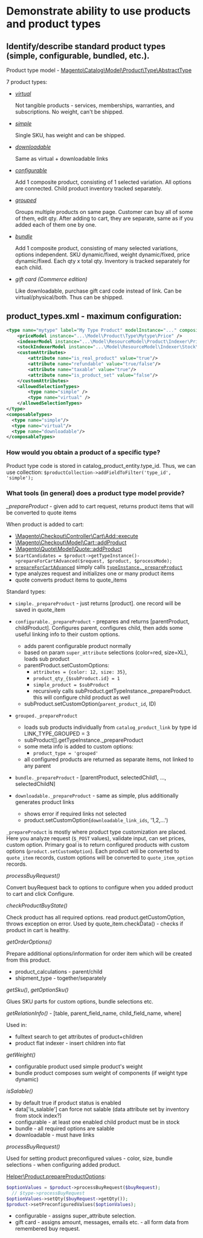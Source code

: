 # Demonstrate ability to use products and product types

## Identify/describe standard product types (simple, configurable, bundled, etc.).

Product type model - [Magento\Catalog\Model\Product\Type\AbstractType](https://github.com/magento/magento2/blob/2.4-develop/app/code/Magento/Catalog/Model/Product/Type/AbstractType.php)

7 product types:

- [*virtual*](https://github.com/magento/magento2/blob/2.4-develop/app/code/Magento/Catalog/Model/Product/Type/Virtual.php)

    Not tangible products - services, memberships, warranties, and subscriptions. No weight, can't be shipped.

- [*simple*](https://github.com/magento/magento2/blob/2.4-develop/app/code/Magento/Catalog/Model/Product/Type/Simple.php)

    Single SKU, has weight and can be shipped.
    
- [*downloadable*](https://github.com/magento/magento2/blob/2.4-develop/app/code/Magento/Downloadable/Model/Product/Type.php)

    Same as virtual + downloadable links
    
- [*configurable*](https://github.com/magento/magento2/blob/2.4-develop/app/code/Magento/ConfigurableProduct/Model/Product/Type/Configurable.php)

    Add 1 composite product, consisting of 1 selected variation. All options are connected.
    Child product inventory tracked separately.
    
- [*grouped*](https://github.com/magento/magento2/blob/2.4-develop/app/code/Magento/GroupedProduct/Model/Product/Type/Grouped.php)

    Groups multiple products on same page. Customer can buy all of some of them, edit qty.
    After adding to cart, they are separate, same as if you added each of them one by one.

- [*bundle*](https://github.com/magento/magento2/blob/2.4-develop/app/code/Magento/Bundle/Model/Product/Type.php)

    Add 1 composite product, consisting of many selected variations, options independent.
    SKU dynamic/fixed, weight dynamic/fixed, price dynamic/fixed. Each qty x total qty.
    Inventory is tracked separately for each child.
    
- *gift card (Commerce edition)*

    Like downloadable, purchase gift card code instead of link.
    Can be virtual/physical/both. Thus can be shipped.
    
## product_types.xml - maximum configuration:
```xml
<type name="mytype" label="My Type Product" modelInstance="..." composite="false" isQty="false" canUseQtyDecimals="true" indexPriority="10" sortOrder="10">
    <priceModel instance="...\Model\Product\Type\Mytype\Price" />
    <indexerModel instance="...\Model\ResourceModel\Product\Indexer\Price\Mytype" />
    <stockIndexerModel instance="...\Model\ResourceModel\Indexer\Stock\Mytype" />
    <customAttributes>
        <attribute name="is_real_product" value="true"/>
        <attribute name="refundable" value="true/false"/>
        <attribute name="taxable" value="true"/>
        <attribute name="is_product_set" value="false"/>
    </customAttributes>
    <allowedSelectionTypes>
        <type name="simple" />
        <type name="virtual" />
    </allowedSelectionTypes>
</type>
<composableTypes>
  <type name="simple"/>
  <type name="virtual"/>
  <type name="downloadable"/>
</composableTypes>
```

### How would you obtain a product of a specific type?

Product type code is stored in catalog_product_entity.type_id. Thus, we can use collection:
`$productCollection->addFieldToFilter('type_id', 'simple');`

### What tools (in general) does a product type model provide?

*_prepareProduct* - given add to cart request, returns product items that will be converted to quote items

When product is added to cart:
- [\Magento\Checkout\Controller\Cart\Add::execute](https://github.com/magento/magento2/blob/2.4-develop/app/code/Magento/Checkout/Controller/Cart/Add.php#L80)
- [\Magento\Checkout\Model\Cart::addProduct](https://github.com/magento/magento2/blob/2.4-develop/app/code/Magento/Checkout/Model/Cart.php#L354)
- [\Magento\Quote\Model\Quote::addProduct](https://github.com/magento/magento2/blob/2.4-develop/app/code/Magento/Quote/Model/Quote.php#L1583)
- `$cartCandidates = $product->getTypeInstance()->prepareForCartAdvanced($request, $product, $processMode);`
- [`prepareForCartAdvanced`](https://github.com/magento/magento2/blob/2.4-develop/app/code/Magento/Catalog/Model/Product/Type/AbstractType.php#L455) simply calls [`typeInstance._prepareProduct`](https://github.com/magento/magento2/blob/2.4-develop/app/code/Magento/Catalog/Model/Product/Type/AbstractType.php#L371)
- type analyzes request and initializes one or many product items
- quote converts product items to quote_items

Standard types:
- `simple._prepareProduct` - just returns [product]. one record will be saved in quote_item
- `configurable._prepareProduct` - prepares and returns [parentProduct, childProduct].
  Configures parent, configures child, then adds some useful linking info to their custom options.

  * adds parent configurable product normally
  * based on param `super_attribute` selections (color=red, size=XL), loads sub product
  * parentProduct.setCustomOptions:
    + `attributes = {color: 12, size: 35}`, 
    + `product_qty_{$subProduct.id} = 1`
    + `simple_product = $subProduct`
    + recursively calls subProduct.getTypeInstance._prepareProduct. this will configure child product as well
  * subProduct.setCustomOption(`parent_product_id`, ID)
- `grouped._prepareProduct`
  * loads sub products individually from `catalog_product_link` by type id LINK_TYPE_GROUPED = 3
  * subProduct[].getTypeInstance._prepareProduct
  * some meta info is added to custom options:
    + `product_type = 'grouped'`
  * all configured products are returned as separate items, not linked to any parent
- `bundle._prepareProduct` - [parentProduct, selectedChild1, ..., selectedChildN]
- `downloadable._prepareProduct` - same as simple, plus additionally generates product links
  * shows error if required links not selected
  * product.setCustomOption(`downloadable_link_ids`, '1,2,...')

`_prepareProduct` is mostly where product type customization are placed. Here you analyze request (`$_POST` values),
validate input, can set prices, custom option.
Primary goal is to return configured products with custom options (`product.setCustomOption`).
Each product will be converted to `quote_item` records, custom options will be converted to `quote_item_option` records.


*processBuyRequest()*

Convert buyRequest back to options to configure when you added product to cart and click Configure.


*checkProductBuyState()*

Check product has all required options. read product.getCustomOption, throws exception on error.
Used by quote_item.checkData() - checks if product in cart is healthy.


*getOrderOptions()*

Prepare additional options/information for order item which will be created from this product.

- product_calculations - parent/child
- shipment_type - together/separately


*getSku()*, *getOptionSku()*

Glues SKU parts for custom options, bundle selections etc.


*getRelationInfo()* - [table, parent_field_name, child_field_name, where]

Used in:
- fulltext search to get attributes of product+children
- product flat indexer - insert children into flat


*getWeight()*

- configurable product used simple product's weight
- bundle product composes sum weight of components (if weight type dynamic)


*isSalable()*

- by default true if product status is enabled
- data['is_salable'] can force not salable (data attribute set by inventory from stock index?)
- configurable - at least one enabled child product must be in stock
- bundle - all required options are salable
- downloadable - must have links


*processBuyRequest()*

Used for setting product preconfigured values - color, size, bundle selections - when
configuring added product.

[Helper\Product.prepareProductOptions](https://github.com/magento/magento2/blob/2.4-develop/app/code/Magento/Catalog/Helper/Product.php#L485):
```php
$optionValues = $product->processBuyRequest($buyRequest);
  // $type->processBuyRequest
$optionValues->setQty($buyRequest->getQty());
$product->setPreconfiguredValues($optionValues);
```

- configurable - assigns super_attribute selection.
- gift card - assigns amount, messages, emails etc. - all form data from remembered buy request.
